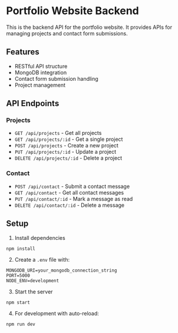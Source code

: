 
# Portfolio Website Backend

This is the backend API for the portfolio website. It provides APIs for managing projects and contact form submissions.

## Features

- RESTful API structure
- MongoDB integration
- Contact form submission handling
- Project management

## API Endpoints

### Projects
- `GET /api/projects` - Get all projects
- `GET /api/projects/:id` - Get a single project
- `POST /api/projects` - Create a new project
- `PUT /api/projects/:id` - Update a project
- `DELETE /api/projects/:id` - Delete a project

### Contact
- `POST /api/contact` - Submit a contact message
- `GET /api/contact` - Get all contact messages
- `PUT /api/contact/:id` - Mark a message as read
- `DELETE /api/contact/:id` - Delete a message

## Setup

1. Install dependencies
```
npm install
```

2. Create a `.env` file with:
```
MONGODB_URI=your_mongodb_connection_string
PORT=5000
NODE_ENV=development
```

3. Start the server
```
npm start
```

4. For development with auto-reload:
```
npm run dev
```
